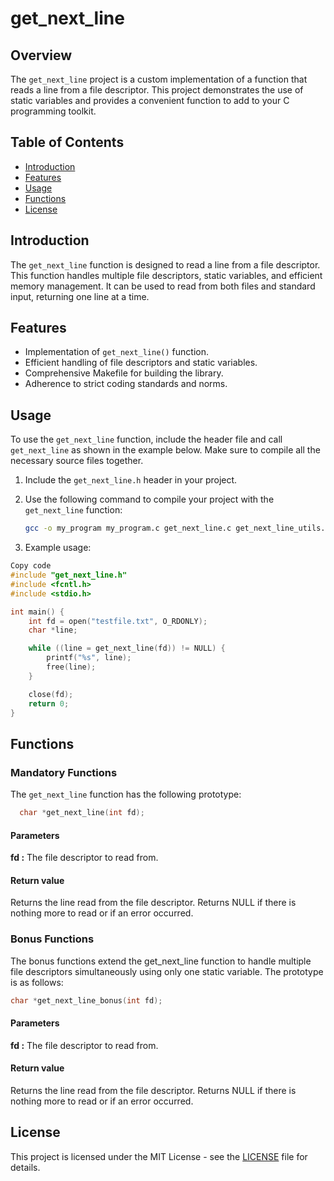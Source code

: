 # get_next_line

## Overview

The `get_next_line` project is a custom implementation of a function that reads a line from a file descriptor. This project demonstrates the use of static variables and provides a convenient function to add to your C programming toolkit.

## Table of Contents

- [Introduction](#introduction)
- [Features](#features)
- [Usage](#usage)
- [Functions](#functions)
- [License](#license)

## Introduction

The `get_next_line` function is designed to read a line from a file descriptor. This function handles multiple file descriptors, static variables, and efficient memory management. It can be used to read from both files and standard input, returning one line at a time.

## Features

- Implementation of `get_next_line()` function.
- Efficient handling of file descriptors and static variables.
- Comprehensive Makefile for building the library.
- Adherence to strict coding standards and norms.

## Usage

To use the `get_next_line` function, include the header file and call `get_next_line` as shown in the example below. Make sure to compile all the necessary source files together.

1. Include the `get_next_line.h` header in your project.

2. Use the following command to compile your project with the `get_next_line` function:

   ```sh
   gcc -o my_program my_program.c get_next_line.c get_next_line_utils.c
   ```

3. Example usage:

```c
Copy code
#include "get_next_line.h"
#include <fcntl.h>
#include <stdio.h>

int main() {
    int fd = open("testfile.txt", O_RDONLY);
    char *line;

    while ((line = get_next_line(fd)) != NULL) {
        printf("%s", line);
        free(line);
    }

    close(fd);
    return 0;
}
```

## Functions

### Mandatory Functions

The `get_next_line` function has the following prototype:

```c
  char *get_next_line(int fd);
```

#### Parameters

__fd :__ The file descriptor to read from.

#### Return value
Returns the line read from the file descriptor. Returns NULL if there is nothing more to read or if an error occurred.

### Bonus Functions
The bonus functions extend the get_next_line function to handle multiple file descriptors simultaneously using only one static variable. The prototype is as follows:

```c
char *get_next_line_bonus(int fd);
```

#### Parameters

__fd :__ The file descriptor to read from.

#### Return value

Returns the line read from the file descriptor. Returns NULL if there is nothing more to read or if an error occurred.

## License

This project is licensed under the MIT License - see the [LICENSE](LICENSE) file for details.
